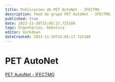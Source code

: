 ```yaml
---
title: Publicacoes de PET AutoNet - IFECTMG 
description: feed do grupo PET AutoNet - IFECTMG
published: true
date: 2023-11-30T15:05:17.725188
tags: Engenharias, Robotica
editor: markdown
dateCreated: 2023-11-30T15:05:17.725188
---
```


# PET AutoNet
[PET AutoNet - IFECTMG](/grupo/129PETAutoNetIFECTMG)